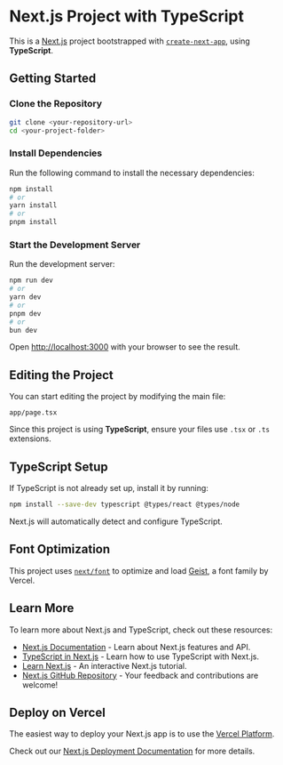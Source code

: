 # Next.js Project with TypeScript

This is a [Next.js](https://nextjs.org) project bootstrapped with [`create-next-app`](https://nextjs.org/docs/app/api-reference/cli/create-next-app), using **TypeScript**.

## Getting Started

### Clone the Repository

```bash
git clone <your-repository-url>
cd <your-project-folder>
```

### Install Dependencies

Run the following command to install the necessary dependencies:

```bash
npm install
# or
yarn install
# or
pnpm install
```

### Start the Development Server

Run the development server:

```bash
npm run dev
# or
yarn dev
# or
pnpm dev
# or
bun dev
```

Open [http://localhost:3000](http://localhost:3000) with your browser to see the result.

## Editing the Project

You can start editing the project by modifying the main file:

```plaintext
app/page.tsx
```

Since this project is using **TypeScript**, ensure your files use `.tsx` or `.ts` extensions.

## TypeScript Setup

If TypeScript is not already set up, install it by running:

```bash
npm install --save-dev typescript @types/react @types/node
```

Next.js will automatically detect and configure TypeScript.

## Font Optimization

This project uses [`next/font`](https://nextjs.org/docs/app/building-your-application/optimizing/fonts) to optimize and load [Geist](https://vercel.com/font), a font family by Vercel.

## Learn More

To learn more about Next.js and TypeScript, check out these resources:

- [Next.js Documentation](https://nextjs.org/docs) - Learn about Next.js features and API.
- [TypeScript in Next.js](https://nextjs.org/docs/basic-features/typescript) - Learn how to use TypeScript with Next.js.
- [Learn Next.js](https://nextjs.org/learn) - An interactive Next.js tutorial.
- [Next.js GitHub Repository](https://github.com/vercel/next.js) - Your feedback and contributions are welcome!

## Deploy on Vercel

The easiest way to deploy your Next.js app is to use the [Vercel Platform](https://vercel.com/new?utm_medium=default-template&filter=next.js&utm_source=create-next-app&utm_campaign=create-next-app-readme).

Check out our [Next.js Deployment Documentation](https://nextjs.org/docs/app/building-your-application/deploying) for more details.

